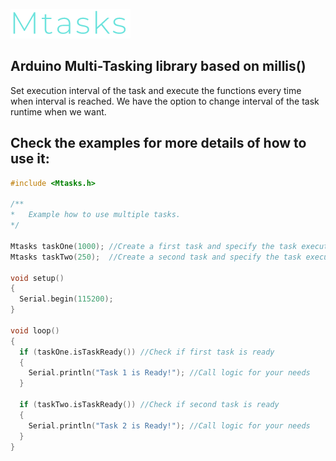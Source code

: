![Mtasks Logo](https://raw.githubusercontent.com/dobrishinov/Mtasks/develop/img/logo.PNG)

## Arduino Multi-Tasking library based on millis()

Set execution interval of the task and execute the functions every time when interval is reached. 
We have the option to change interval of the task runtime when we want.

## Check the examples for more details of how to use it:

```cpp
#include <Mtasks.h>

/**
*	Example how to use multiple tasks.
*/

Mtasks taskOne(1000); //Create a first task and specify the task execution interval in miliseconds
Mtasks taskTwo(250);  //Create a second task and specify the task execution interval in miliseconds

void setup()
{
  Serial.begin(115200);
}

void loop()
{
  if (taskOne.isTaskReady()) //Check if first task is ready
  {
    Serial.println("Task 1 is Ready!"); //Call logic for your needs
  }

  if (taskTwo.isTaskReady()) //Check if second task is ready
  {
    Serial.println("Task 2 is Ready!"); //Call logic for your needs
  }
}

```